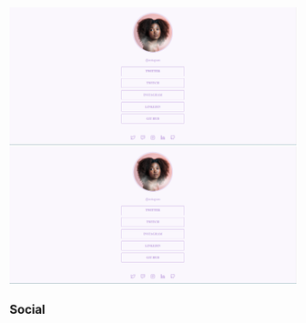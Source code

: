 ![Social Tree](./socialTree-print.png)
<img src="./socialTree-print.png" alt="imagem aqui">
## Social
